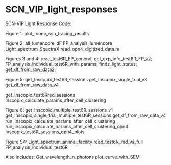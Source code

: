 # SCN_VIP_light_responses
SCN-VIP Light Response Code: 


Figure 1: 
plot_mono_syn_tracing_results

Figure 2: 
all_lumencore_dF
FP_analysis_lumencore
Light_spectrum_SpectraX
read_opn4_digitized_data.m


Figures 3 and 4: 
read_test6R_FP_general;
get_exp_info_test6R_FP_v2;
FP_analysis_individual_test6R_with_params;
finds_light_status;
get_df_from_raw_data2;

Figure 5: 
get_Inscopix_test6R_sessions
get_Inscopix_single_trial_v3
get_df_from_raw_data_v4

get_Inscopix_test6Rred_sessions
Inscopix_calculate_params_after_cell_clustering

Figure 6: 
get_Inscopix_multiple_test6R_sessions_v1
get_Inscopix_single_trial_multiple_test6R_sessions
get_df_from_raw_data_v4
run_Inscopix_calculate_params_after_cell_clustering
run_Inscopix_calculate_params_after_cell_clustering_opn4
Inscopix_test6R_sessions_opn4_plots

Figure S4: 
Light_spectrum_animal_facility
read_test6R_red_vs_full
FP_analysis_individual_test6R


Also includes: 
Get_wavelength_n_photons
plot_curve_with_SEM


